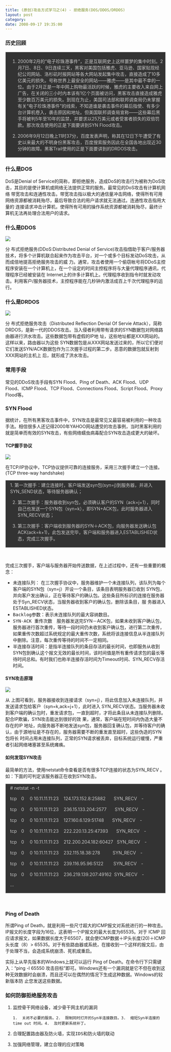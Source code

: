 ```yaml
---
title: (原创)攻击方式学习之(4) - 拒绝服务(DOS/DDOS/DRDOS)
layout: post
category: 
date: 2008-09-17 19:35:00
---
```


### 历史回顾

<div style="border: 1px solid #cccccc; padding: 4px 5px 4px 14px; background-color: #333333; color: #cccccc;">

1. 2000年2月的&#8220;电子珍珠港事件&#8221;，正是互联网史上这样噩梦的集中时刻。2月7日、8日、9日连续三天，黑客对美国包括雅虎、亚马逊、国家贴现经纪公司网站、洛杉矶时报网站等各大网站发起集中攻击，直接造成了10多亿美元的损失。号称世界上最安全的网站——雅虎——是其中最不幸的一位。由于2月正是一年中网上购物最活跃的时候，雅虎的主要收入来自网上广告，在关闭的三小时内本该有1亿个页面被访问，黑客攻击直接造成雅虎至少数百万美元的损失。到现在为止，美国司法部和联邦调查局仍未掌握有关&#8220;电子珍珠港事件&#8221;的线索，不知道谁是袭击事件的幕后指使、有多少台计算机卷入，袭击原因和地址。但美国联邦调查局宣称——这些幕后黑手将被判5年至10年的监禁，并要求以25万美元或者受害者损失的双倍罚款。那次攻击使用的正是下面要讲到SYN Flood攻击。

2. 2006年9月12日晚上11时37分，百度发表声明，称其在12日下午遭受了有史以来最大的不明身份黑客攻击，百度搜索服务因此在全国各地出现近30分钟的故障。黑客Trail使用的正是下面要讲到的DRDOS攻击。 

</div>

### 什么是DOS

DoS是Denial of Service的简称，即拒绝服务，造成DoS的攻击行为被称为DoS攻击，其目的是使计算机或网络无法提供正常的服务。最常见的DoS攻击有计算机网络 带宽攻击和连通性攻击。带宽攻击指以极大的通信量冲击网络，使得所有可用网络资源都被消耗殆尽，最后导致合法的用户请求就无法通过。连通性攻击指用大量的 连接请求冲击计算机，使得所有可用的操作系统资源都被消耗殆尽，最终计算机无法再处理合法用户的请求。 

### 什么是DDOS

![](http://images.cnblogs.com/cnblogs_com/coderzh/security/fig1.gif)

分 布式拒绝服务(DDoS:Distributed Denial of Service)攻击指借助于客户/服务器技术，将多个计算机联合起来作为攻击平台，对一个或多个目标发动DoS攻击，从而成倍地提高拒绝服务攻击的威 力。通常，攻击者使用一个偷窃帐号将DDoS主控程序安装在一个计算机上，在一个设定的时间主控程序将与大量代理程序通讯，代理程序已经被安装在 Internet上的许多计算机上。代理程序收到指令时就发动攻击。利用客户/服务器技术，主控程序能在几秒钟内激活成百上千次代理程序的运行。 

### 什么是DRDOS

![](http://images.cnblogs.com/cnblogs_com/coderzh/security/DRDoS.gif)

分 布式拒绝服务攻击（Distributed Reflection Denial Of Servie Attack），简称DRDOS，是新一代的DDOS攻击。当入侵者利用带有请求的SYN数据包对网络路由器进行洪水攻击。这些数据包带有虚假的IP地 址，这些地址都是XXX网站的。这样以来，路由器以为这些 SYN数据包是从XXX网站发送过来的，所以它们便对它们发送SYN/ACK数据包作为三次握手过程的第二步。恶意的数据包就反射到XXX网站的主机上 后，就形成了洪水攻击。 

### 常用手段

常见的DDoS攻击手段有SYN Flood、Ping of Death、ACK Flood、UDP Flood、ICMP Flood、TCP Flood、Connections Flood、Script Flood、Proxy Flood等。 

### SYN Flood

据统计，在所有黑客攻击事件中，SYN攻击是最常见又最容易被利用的一种攻击手法。相信很多人还记得2000年YAHOO网站遭受的攻击事例，当时黑客利用的就是简单而有效的SYN攻击，有些网络蠕虫病毒配合SYN攻击造成更大的破坏。 

#### TCP握手协议

![](http://images.cnblogs.com/cnblogs_com/coderzh/security/180px-Tcp_normal.png)

在TCP/IP协议中，TCP协议提供可靠的连接服务，采用三次握手建立一个连接。(TCP three-way handshake)

<div style="border: 1px solid #cccccc; padding: 4px 5px 4px 14px; background-color: #333333; color: #cccccc;">1. 第一次握手：建立连接时，客户端发送syn包(syn=j)到服务器，并进入SYN_SEND状态，等待服务器确认；

2. 第二次握手：服务器收到syn包，必须确认客户的SYN（ack=j+1），同时自己也发送一个SYN包（syn=k），即SYN+ACK包，此时服务器进入SYN_RECV状态；

3. 第三次握手：客户端收到服务器的SYN＋ACK包，向服务器发送确认包ACK(ack=k+1)，此包发送完毕，客户端和服务器进入ESTABLISHED状态，完成三次握手。</div>

&nbsp;

完成三次握手，客户端与服务器开始传送数据，在上述过程中，还有一些重要的概念： 

*   <tt>未连接队列</tt>： 在三次握手协议中，服务器维护一个未连接队列，该队列为每个客户端的SYN包（syn=j）开设一个条目，该条目表明服务器已收到 SYN包，并向客户发出确认，正在等待客户的确认包。这些条目所标识的连接在服务器处于Syn_RECV状态，当服务器收到客户的确认包，删除该条目，服 务器进入ESTABLISHED状态。
*   <tt>Backlog参数</tt>：表示未连接队列的最大容纳数目。
*   <tt>SYN-ACK&nbsp;重传次数</tt>　服务器发送完SYN－ACK包，如果未收到客户确认包，服务器进行首次重传，等待一段时间仍未收到客户确认包，进行第二次重传，如果重传次数超过系统规定的最大重传次数，系统将该连接信息从半连接队列中删除。注意，每次重传等待的时间不一定相同。
*   <tt>半连接存活时间</tt>：是指半连接队列的条目存活的最长时间，也即服务从收到SYN包到确认这个报文无效的最长时间，该时间值是所有重传请求包的最长等待时间总和。有时我们也称半连接存活时间为Timeout时间、SYN_RECV存活时间。

#### SYN攻击原理

![](http://images.cnblogs.com/cnblogs_com/coderzh/security/180px-Tcp_synflood.png)

从 上图可看到，服务器接收到连接请求（syn=j），将此信息加入未连接队列，并发送请求包给客户（syn=k,ack=j+1），此时进入 SYN_RECV状态。当服务器未收到客户端的确认包时，重发请求包，一直到超时，才将此条目从未连接队列删除。配合IP欺骗，SYN攻击能达到很好的效 果，通常，客户端在短时间内伪造大量不存在的IP 地址，向服务器不断地发送syn包，服务器回复确认包，并等待客户的确认，由于源地址是不存在的，服务器需要不断的重发直至超时，这些伪造的SYN包将长 时间占用未连接队列，正常的SYN请求被丢弃，目标系统运行缓慢，严重者引起网络堵塞甚至系统瘫痪。 

#### 如何发现SYN攻击

最简单的方法，使用netstat命令查看是否有很多TCP连接的状态为SYN_RECV 。如：下面的可判定该服务器正在收到SYN攻击。 

<div style="border: 1px solid #cccccc; padding: 4px 5px 4px 14px; background-color: #333333; color: #cccccc;"># netstat -n -t

tcp　0　 0 10.11.11.11:23&nbsp;&nbsp;&nbsp; 124.173.152.8:25882　&nbsp;&nbsp; SYN_RECV　- 

tcp　0　 0 10.11.11.11:23&nbsp;&nbsp;&nbsp; 236.15.133.204:2577　&nbsp;&nbsp; SYN_RECV　- 

tcp　0　 0 10.11.11.11:23&nbsp;&nbsp;&nbsp; 127.160.6.129:51748　&nbsp;&nbsp; SYN_RECV　- 

tcp　0　 0 10.11.11.11:23&nbsp;&nbsp;&nbsp; 222.220.13.25:47393　&nbsp;&nbsp; SYN_RECV　- 

tcp　0　 0 10.11.11.11:23&nbsp;&nbsp;&nbsp; 212.200.204.182:60427&nbsp;&nbsp; SYN_RECV　- 

tcp　0　 0 10.11.11.11:23&nbsp;&nbsp;&nbsp; 232.115.18.38:278&nbsp;&nbsp;&nbsp;&nbsp;&nbsp;&nbsp;&nbsp;&nbsp;&nbsp; SYN_RECV　- 

tcp　0　 0 10.11.11.11:23&nbsp;&nbsp;&nbsp; 239.116.95.96:5122&nbsp;&nbsp;&nbsp;&nbsp;&nbsp;&nbsp;&nbsp; SYN_RECV　- 

tcp　0　 0 10.11.11.11:23&nbsp;&nbsp;&nbsp; 236.219.139.207:49162&nbsp; SYN_RECV　- 

... 

</div>

&nbsp;

### Ping of Death

所谓Ping of Death，就是利用一些尺寸超大的ICMP报文对系统进行的一种攻击。IP报文的长度字段为16位，这表明一个IP报文的最大长度为65535。对于 ICMP 回应请求报文，如果数据长度大于65507，就会使ICMP数据＋IP头长度(20)＋ICMP头长度（8）&gt; 65535。对于有些路由器或系统，在接收到一个这样的报文后，由于处理不当，会造成系统崩溃、死机或重启。

实际上从早先版本的Windows上就可以运行 Ping of Death。在命令行下只需键入：&#8220;ping -l 65550 攻击目标&#8221;即可。Windows还有一个漏洞就是它不但在收到这种无效数据时会崩溃，而且还可以在偶然的情况下生成这种数据。Windows的较新版本防 止您发送这些数据。 

### 如何防御拒绝服务攻击

1.  <tt>监控骨干网络设备，减少骨干网主机的漏洞</tt>

        1.  关闭不必要的服务。2.  限制同时打开的Syn半连接数目。3.  缩短Syn半连接的time out 时间。4.  及时更新系统补丁。
2.  <tt>合理配置路由器及防火墙，实现IDS和防火墙的联动</tt>
3.  <tt>加强网络管理，建立合理的应对策略</tt>